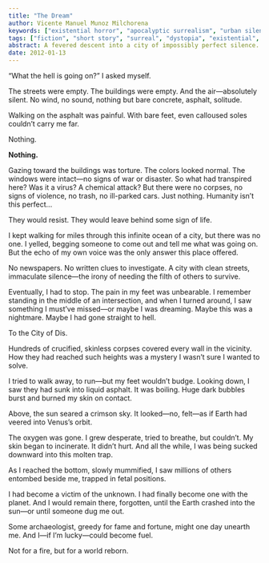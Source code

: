 ```yaml
---
title: "The Dream"
author: Vicente Manuel Munoz Milchorena
keywords: ["existential horror", "apocalyptic surrealism", "urban silence", "crucifixion imagery", "dream narrative"]
tags: ["fiction", "short story", "surreal", "dystopia", "existential", "english"]
abstract: A fevered descent into a city of impossibly perfect silence. One man walks its empty streets in search of answers, only to discover cosmic dread, melting time, and his own fossilization among the damned. A haunting relic from the mind’s archives.
date: 2012-01-13
---
```


“What the hell is going on?” I asked myself.

The streets were empty. The buildings were empty. And the air—absolutely silent. No wind, no sound, nothing but bare concrete, asphalt, solitude.

Walking on the asphalt was painful. With bare feet, even calloused soles couldn’t carry me far.

Nothing.

**Nothing.**

Gazing toward the buildings was torture. The colors looked normal. The windows were intact—no signs of war or disaster. So what had transpired here? Was it a virus? A chemical attack? But there were no corpses, no signs of violence, no trash, no ill-parked cars. Just nothing. Humanity isn’t this perfect...

They would resist. They would leave behind some sign of life.

I kept walking for miles through this infinite ocean of a city, but there was no one. I yelled, begging someone to come out and tell me what was going on. But the echo of my own voice was the only answer this place offered.

No newspapers. No written clues to investigate. A city with clean streets, immaculate silence—the irony of needing the filth of others to survive.

Eventually, I had to stop. The pain in my feet was unbearable. I remember standing in the middle of an intersection, and when I turned around, I saw something I must’ve missed—or maybe I was dreaming. Maybe this was a nightmare. Maybe I had gone straight to hell.

To the City of Dis.

Hundreds of crucified, skinless corpses covered every wall in the vicinity. How they had reached such heights was a mystery I wasn’t sure I wanted to solve.

I tried to walk away, to run—but my feet wouldn’t budge. Looking down, I saw they had sunk into liquid asphalt. It was boiling. Huge dark bubbles burst and burned my skin on contact.

Above, the sun seared a crimson sky. It looked—no, felt—as if Earth had veered into Venus’s orbit.

The oxygen was gone. I grew desperate, tried to breathe, but couldn’t. My skin began to incinerate. It didn’t hurt. And all the while, I was being sucked downward into this molten trap.

As I reached the bottom, slowly mummified, I saw millions of others entombed beside me, trapped in fetal positions.

I had become a victim of the unknown. I had finally become one with the planet. And I would remain there, forgotten, until the Earth crashed into the sun—or until someone dug me out.

Some archaeologist, greedy for fame and fortune, might one day unearth me. And I—if I’m lucky—could become fuel.

Not for a fire, but for a world reborn.
